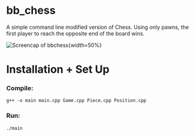 # bb_chess

A simple command line modified version of Chess. Using only pawns, the first player to reach the opposite end of the board wins. 

![Screencap of bbchess](https://i.imgur.com/FlWBOY3.png){width=50%}

# Installation + Set Up

### Compile:

	g++ -o main main.cpp Game.cpp Piece.cpp Position.cpp

### Run:

	./main
